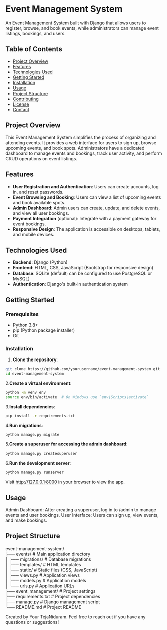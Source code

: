 # Event Management System

An Event Management System built with Django that allows users to register, browse, and book events, while administrators can manage event listings, bookings, and users.

## Table of Contents
- [Project Overview](#project-overview)
- [Features](#features)
- [Technologies Used](#technologies-used)
- [Getting Started](#getting-started)
- [Installation](#installation)
- [Usage](#usage)
- [Project Structure](#project-structure)
- [Contributing](#contributing)
- [License](#license)
- [Contact](#contact)

## Project Overview
This Event Management System simplifies the process of organizing and attending events. It provides a web interface for users to sign up, browse upcoming events, and book spots. Administrators have a dedicated dashboard to manage events and bookings, track user activity, and perform CRUD operations on event listings.

## Features
- **User Registration and Authentication**: Users can create accounts, log in, and reset passwords.
- **Event Browsing and Booking**: Users can view a list of upcoming events and book available spots.
- **Admin Dashboard**: Admin users can create, update, and delete events, and view all user bookings.
- **Payment Integration** (optional): Integrate with a payment gateway for event bookings.
- **Responsive Design**: The application is accessible on desktops, tablets, and mobile devices.

## Technologies Used
- **Backend**: Django (Python)
- **Frontend**: HTML, CSS, JavaScript (Bootstrap for responsive design)
- **Database**: SQLite (default; can be configured to use PostgreSQL or MySQL)
- **Authentication**: Django's built-in authentication system

## Getting Started

### Prerequisites
- Python 3.8+
- pip (Python package installer)
- Git

### Installation
1. **Clone the repository**:
```bash
git clone https://github.com/yourusername/event-management-system.git
cd event-management-system
```
2.__Create a virtual environment__:

  ```bash
  python -m venv env
  source env/bin/activate  # On Windows use `env\Scripts\activate`
  ```
3.**Install dependencies**:

```bash
pip install -r requirements.txt
```
4.__Run migrations__:
  ```bash
python manage.py migrate
```
5.__Create a superuser for accessing the admin dashboard__:

```bash
python manage.py createsuperuser
```
6.__Run the development server__:

  ```bash
  python manage.py runserver
```
Visit http://127.0.0.1:8000 in your browser to view the app.

## Usage
Admin Dashboard: After creating a superuser, log in to /admin to manage events and user bookings.
User Interface: Users can sign up, view events, and make bookings.
## Project Structure
event-management-system/\
├── events/                     # Main application directory\
│   ├── migrations/             # Database migrations\
│   ├── templates/              # HTML templates\
│   ├── static/                 # Static files (CSS, JavaScript)\
│   ├── views.py                # Application views\
│   ├── models.py               # Application models\
│   └── urls.py                 # Application URLs\
├── event_management/           # Project settings\
├── requirements.txt            # Project dependencies\
├── manage.py                   # Django management script\
└── README.md                   # Project README

Created by Your TejaNiduram. Feel free to reach out if you have any questions or suggestions!
